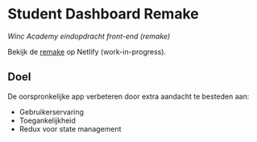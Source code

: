 # Student Dashboard Remake
*Winc Academy eindopdracht front-end (remake)* 

Bekijk de [remake](https://student-dashboard-winc-fe-remake.netlify.app) op Netlify (work-in-progress).

## Doel

De oorspronkelijke app verbeteren door extra aandacht te besteden aan:

- Gebruikerservaring
- Toegankelijkheid
- Redux voor state management
